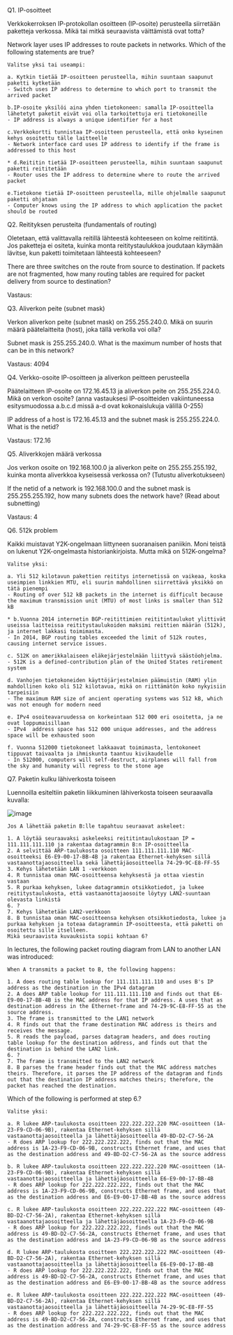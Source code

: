 Q1. IP-osoitteet

Verkkokerroksen IP-protokollan osoitteen (IP-osoite) perusteella siirretään paketteja verkossa. Mikä tai mitkä seuraavista väittämistä ovat totta?   

Network layer uses IP addresses to route packets in networks. Which of the following statements are true?

```
Valitse yksi tai useampi:

a. Kytkin tietää IP-osoitteen perusteella, mihin suuntaan saapunut paketti kytketään 
- Switch uses IP address to determine to which port to transmit the arrived packet

b.IP-osoite yksilöi aina yhden tietokoneen: samalla IP-osoitteella lähetetyt paketit eivät voi olla tarkoitettuja eri tietokoneille 
- IP address is always a unique identifier for a host

c.Verkkokortti tunnistaa IP-osoitteen perusteella, että onko kyseinen kehys osoitettu tälle laitteelle 
- Network interface card uses IP address to identify if the frame is addressed to this host

* d.Reititin tietää IP-osoitteen perusteella, mihin suuntaan saapunut paketti reititetään 
- Router uses the IP address to determine where to route the arrived packet

e.Tietokone tietää IP-osoitteen perusteella, mille ohjelmalle saapunut paketti ohjataan 
- Computer knows using the IP address to which application the packet should be routed

```

Q2. Reitityksen perusteita (fundamentals of routing)

Oletetaan, että valittavalla reitillä lähteestä kohteeseen on kolme reititintä. Jos paketteja ei ositeta, kuinka monta reititystaulukkoa joudutaan käymään lävitse, kun paketti toimitetaan lähteestä kohteeseen?

There are three switches on the route from source to destination. If packets are not fragmented, how many routing tables are required for packet delivery from source to destination?

Vastaus:



Q3. Aliverkon peite (subnet mask)

Verkon aliverkon peite (subnet mask) on 255.255.240.0. Mikä on suurin määrä päätelaitteita (host), joka tällä verkolla voi olla?

Subnet mask is 255.255.240.0. What is the maximum number of hosts that can be in this network?

Vastaus: 4094


Q4. Verkko-osoite IP-osoitteen ja aliverkon peitteen perusteella

Päätelaitteen IP-osoite on 172.16.45.13 ja aliverkon peite on 255.255.224.0. Mikä on verkon osoite? (anna vastauksesi IP-osoitteiden vakiintuneessa esitysmuodossa a.b.c.d missä a-d ovat kokonaislukuja välillä 0-255)

IP address of a host is 172.16.45.13 and the subnet mask is 255.255.224.0. What is the netid?

Vastaus: 172.16



Q5. Aliverkkojen määrä verkossa

Jos verkon osoite on 192.168.100.0 ja aliverkon peite on 255.255.255.192, kuinka monta aliverkkoa kyseisessä verkossa on? (Tutustu aliverkotukseen)

If the netid of a network is 192.168.100.0 and the subnet mask is 255.255.255.192, how many subnets does the network have? (Read about subnetting)

Vastaus: 4


Q6. 512k problem

Kaikki muistavat Y2K-ongelmaan liittyneen suoranaisen paniikin. Moni teistä on lukenut Y2K-ongelmasta historiankirjoista.  Mutta mikä on 512K-ongelma?

```
Valitse yksi:

a. Yli 512 kilotavun pakettien reititys internetissä on vaikeaa, koska useimpien linkkien MTU, eli suurin mahdollinen siirrettävä yksikkö on tätä pienempi 
- Routing of over 512 kB packets in the internet is difficult because the maximum transmission unit (MTU) of most links is smaller than 512 kB

* b.Vuonna 2014 internetin BGP-reitittimien reititintaulukot ylittivät useissa laitteissa reititystaulukoiden maksimi reittien määrän (512k), ja internet lakkasi toimimasta. 
- In 2014, BGP routing tables exceeded the limit of 512k routes, causing internet service issues.

c. 512K on amerikkalaiseen eläkejärjestelmään liittyvä säästöohjelma. 
- 512K is a defined-contribution plan of the United States retirement system

d. Vanhojen tietokoneiden käyttöjärjestelmien päämuistin (RAM) ylin mahdollinen koko oli 512 kilotavua, mikä on riittämätön koko nykyisiin tarpeisiin 
- The maximum RAM size of ancient operating systems was 512 kB, which was not enough for modern need

e. IPv4 osoiteavaruudessa on korkeintaan 512 000 eri osoitetta, ja ne ovat loppumaisillaan 
- IPv4  address space has 512 000 unique addresses, and the address space will be exhausted soon

f. Vuonna 512000 tietokoneet lakkaavat toimimasta, lentokoneet tippuvat taivaalta ja ihmiskunta taantuu kivikaudelle 
- In 512000, computers will self-destruct, airplanes will fall from the sky and humanity will regress to the stone age
```


Q7. Paketin kulku lähiverkosta toiseen


Luennoilla esiteltiin paketin liikkuminen lähiverkosta toiseen seuraavalla kuvalla:

![image](https://user-images.githubusercontent.com/25344978/228616312-6250962c-4afe-4c5d-8837-3107ba06b1c9.png)

```
Jos A lähettää paketin B:lle tapahtuu seuraavat askeleet:

1. A löytää seuraavaksi askeleeksi reititintaulukostaan IP = 111.111.111.110 ja rakentaa datagrammin B:n IP-osoitteella
2. A selvittää ARP-taulukosta osoitteen 111.111.111.110 MAC-osoitteeksi E6-E9-00-17-BB-4B ja rakentaa Ethernet-kehyksen sillä vastaanottajaosoitteella sekä lähettäjäosoitteella 74-29-9C-E8-FF-55 
3. Kehys lähetetään LAN 1 -verkkoon
4. R tunnistaa oman MAC-osoitteensa kehyksestä ja ottaa viestin vastaan
5. R purkaa kehyksen, lukee datagrammin otsikkotiedot, ja lukee reititystaulukosta, että vastaanottajaosoite löytyy LAN2-suuntaan olevasta linkistä
6. ?
7. Kehys lähetetään LAN2-verkkoon
8. B tunnistaa oman MAC-osoitteensa kehyksen otsikkotiedosta, lukee ja purkaa kehyksen ja toteaa datagrammin IP-osoitteesta, että paketti on osoitettu sille itselleen.
Mikä seuraavista kuvauksista sopii kohtaan 6?
```

In lectures, the following packet routing diagram from LAN to another LAN was introduced:

```
When A transmits a packet to B, the following happens:

1. A does routing table lookup for 111.111.111.110 and uses B's IP address as the destination in the IPv4 datagram
2. A does ARP table lookup for 111.111.111.110 and finds out that E6-E9-00-17-BB-4B is the MAC address for that IP address. A uses that as destination address in the Ethernet-frame and 74-29-9C-E8-FF-55 as the source address.
3. The frame is transmitted to the LAN1 network
4. R finds out that the frame destination MAC address is theirs and receives the message.
5. R reads the payload, parses datagram headers, and does routing table lookup for the destination address, and finds out that the destination is behind the LAN2 link.
6. ?
7. The frame is transmitted to the LAN2 network
8. B parses the frame header finds out that the MAC address matches theirs. Therefore, it parses the IP address of the datagram and finds out that the destination IP address matches theirs; therefore, the packet has reached the destination.
```

Which of the following is performed at step 6.?

```
Valitse yksi:

a. R lukee ARP-taulukosta osoitteen 222.222.222.220 MAC-osoitteen (1A-23-F9-CD-06-9B), rakentaa Ethernet-kehyksen sillä vastaanottajaosoitteella ja lähettäjäosoitteella 49-BD-D2-C7-56-2A 
- R does ARP lookup for 222.222.222.222, finds out that the MAC address is 1A-23-F9-CD-06-9B, constructs Ethernet frame, and uses that as the destination address and 49-BD-D2-C7-56-2A as the source address

b. R lukee ARP-taulukosta osoitteen 222.222.222.220 MAC-osoitteen (1A-23-F9-CD-06-9B), rakentaa Ethernet-kehyksen sillä vastaanottajaosoitteella ja lähettäjäosoitteella E6-E9-00-17-BB-4B 
- R does ARP lookup for 222.222.222.222, finds out that the MAC address is 1A-23-F9-CD-06-9B, constructs Ethernet frame, and uses that as the destination address and E6-E9-00-17-BB-4B as the source address

c. R lukee ARP-taulukosta osoitteen 222.222.222.222 MAC-osoitteen (49-BD-D2-C7-56-2A), rakentaa Ethernet-kehyksen sillä vastaanottajaosoitteella ja lähettäjäosoitteella 1A-23-F9-CD-06-9B 
- R does ARP lookup for 222.222.222.222, finds out that the MAC address is 49-BD-D2-C7-56-2A, constructs Ethernet frame, and uses that as the destination address and 1A-23-F9-CD-06-9B as the source address

d. R lukee ARP-taulukosta osoitteen 222.222.222.222 MAC-osoitteen (49-BD-D2-C7-56-2A), rakentaa Ethernet-kehyksen sillä vastaanottajaosoitteella ja lähettäjäosoitteella E6-E9-00-17-BB-4B 
- R does ARP lookup for 222.222.222.222, finds out that the MAC address is 49-BD-D2-C7-56-2A, constructs Ethernet frame, and uses that as the destination address and E6-E9-00-17-BB-4B as the source address

e. R lukee ARP-taulukosta osoitteen 222.222.222.222 MAC-osoitteen (49-BD-D2-C7-56-2A), rakentaa Ethernet-kehyksen sillä vastaanottajaosoitteella ja lähettäjäosoitteella 74-29-9C-E8-FF-55 
- R does ARP lookup for 222.222.222.222, finds out that the MAC address is 49-BD-D2-C7-56-2A, constructs Ethernet frame, and uses that as the destination address and 74-29-9C-E8-FF-55 as the source address
```

